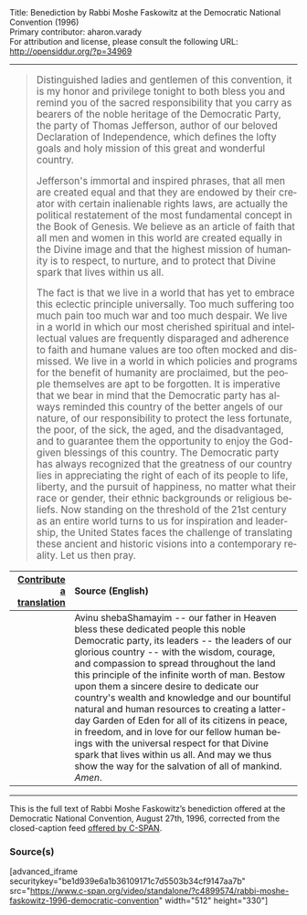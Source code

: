 <html>
<head></head>
<body>
Title: Benediction by Rabbi Moshe Faskowitz at the Democratic National Convention (1996)<br />
Primary contributor: aharon.varady<br />
For attribution and license, please consult the following URL: <a href="http://opensiddur.org/?p=34969">http://opensiddur.org/?p=34969</a>
<p />
<hr />

<div class="english" lang="en" style="font-size: 1.2em;">
<blockquote>Distinguished ladies and gentlemen of this convention, it is my honor and privilege tonight to both bless you and remind you of the sacred responsibility that you carry as bearers of the noble heritage of the Democratic Party, the party of Thomas Jefferson, author of our beloved Declaration of Independence, which defines the lofty goals and holy mission of this great and wonderful country. 

Jefferson's immortal and inspired phrases, that all men are created equal and that they are endowed by their creator with certain inalienable rights laws, are actually the political restatement of the most fundamental concept in the Book of Genesis. We believe as an article of faith that all men and women in this world are created equally in the Divine image and that the highest mission of humanity is to respect, to nurture, and to protect that Divine spark that lives within us all.

The fact is that we live in a world that has yet to embrace this eclectic principle universally. Too much suffering too much pain too much war and too much despair. We live in a world in which our most cherished spiritual and intellectual values are frequently disparaged and adherence to faith and humane values are too often mocked and dismissed. We live in a world in which policies and programs for the benefit of humanity are proclaimed, but the people themselves are apt to be forgotten. It is imperative that we bear in mind that the Democratic party has always reminded this country of the better angels of our nature, of our responsibility to protect the less fortunate, the poor, of the sick, the aged, and the disadvantaged, and to guarantee them the opportunity to enjoy the God-given blessings of this country. The Democratic party has always recognized that the greatness of our country lies in appreciating the right of each of its people to life, liberty, and the pursuit of happiness, no matter what their race or gender, their ethnic backgrounds or religious beliefs. Now standing on the threshold of the 21st century as an entire world turns to us for inspiration and leadership, the United States faces the challenge of translating these ancient and historic visions into a contemporary reality. Let us then pray.</blockquote>
</div>

<table style="margin-left: auto;margin-right: auto;" class="draggable">
<thead><tr><th id="x" style="text-align: right;"><a href="/contributing/upload/">Contribute a translation</a></th><th style="text-align: left;">Source (English)</th></tr></thead>
<tbody>
<tr><td style="vertical-align:top;">
<div class="liturgy" lang="he">

</span></div></td>
 
<td style="vertical-align:top;">
<div class="english" lang="en">
Avinu shebaShamayim -- our father in Heaven 
bless these dedicated people 
this noble Democratic party, 
its leaders -- the leaders of our glorious country --
with the wisdom, courage, and compassion 
to spread throughout the land 
this principle of the infinite worth of man.
Bestow upon them a sincere desire 
to dedicate our country's wealth and knowledge 
and our bountiful natural and human resources 
to creating a latter-day Garden of Eden 
for all of its citizens 
in peace, 
in freedom, 
and in love for our fellow human beings 
with the universal respect 
for that Divine spark 
that lives within us all. 
And may we thus show the way 
for the salvation of all of mankind. 
<em>Amen</em>.
</div></td></tr>
</tbody></table>

<hr />

This is the full text of Rabbi Moshe Faskowitz’s benediction offered at the Democratic National Convention, August 27th, 1996, corrected from the closed-caption feed <a href="https://www.c-span.org/video/?c4899574/rabbi-moshe-faskowitz-1996-democratic-convention">offered by C-SPAN</a>.


<h3>Source(s)</h3>

[advanced_iframe securitykey="be1d939e6a1b36109171c7d5503b34cf9147aa7b" src="https://www.c-span.org/video/standalone/?c4899574/rabbi-moshe-faskowitz-1996-democratic-convention" width="512" height="330"]

&nbsp;
</body>
</html>